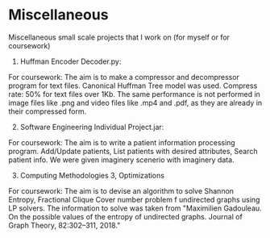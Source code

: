# Miscellaneous
Miscellaneous small scale projects that I work on (for myself or for coursework)


1. Huffman Encoder Decoder.py:

For coursework: The aim is to make a compressor and decompressor program for text files. Canonical Huffman Tree model was used. Compress rate: 50% for text files over 1Kb. The same performance is not performed in image files like .png and video files like .mp4 and .pdf, as they are already in their compressed form.

2. Software Engineering Individual Project.jar:

For coursework: The aim is to write a patient information processing program. Add/Update patients, List patients with desired attributes, Search patient info. We were given imaginery scenerio with imaginery data.

3. Computing Methodologies 3, Optimizations

For coursework: The aim is to devise an algorithm to solve Shannon Entropy, Fractional Clique Cover number problem f undirected graphs using LP solvers. The information to solve was taken from "Maximilien Gadouleau. On the possible values of the entropy of undirected graphs. Journal of Graph Theory, 82:302–311, 2018."
